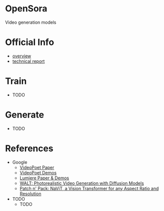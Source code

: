 # OpenSora
Video generation models

# Official Info
* [overview](https://openai.com/sora)
* [technical report](https://openai.com/research/video-generation-models-as-world-simulators)

# Train
* TODO

# Generate
* TODO

# References
* Google
	* [VideoPoet Paper](https://arxiv.org/abs/2312.14125)
	* [VideoPoet Demos](https://sites.research.google/videopoet/)
	* [Lumiere Paper & Demos](https://lumiere-video.github.io/)
	* [WALT: Photorealistic Video Generation with Diffusion Models](https://walt-video-diffusion.github.io/)
	* [Patch n' Pack: NaViT, a Vision Transformer for any Aspect Ratio and Resolution](https://arxiv.org/abs/2307.06304)
* TODO
	* TODO